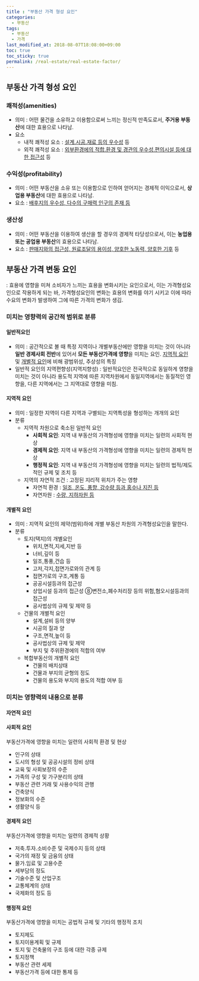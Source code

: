 ```yaml
---
title : "부동산 가격 형성 요인"
categories: 
  - 부동산
tags:
  - 부동산
  - 가격
last_modified_at: 2018-08-07T18:08:00+09:00
toc: true
toc_sticky: true
permalink: /real-estate/real-estate-factor/
---
```


부동산 가격 형성 요인
---------------------

### 쾌적성(amenities)

-   의미 : 어떤 물건을 소유하고 이용함으로써 느끼는 정신적 만족도로서, **주거용 부동산**에 대한 효용으로 나타남.
-   요소
    -   내적 쾌적성 요소 : <u>설계․시공․재료 등의 우수성</u> 등
    -   외적 쾌적성 요소 : <u>외부환경에의 적합․환경 및 경관의 우수성․편의시설 등에 대한 접근성</u> 등

### 수익성(profitability)

-   의미 : 어떤 부동산을 소유 또는 이용함으로 인하여 얻어지는 경제적 이익으로서, **상업용 부동산**에 대한 효용으로 나타남.
-   요소 : <u>배후지의 우수성, 다수의 구매력 인구의 존재 등</u>

### 생산성

-   의미 : 어떤 부동산을 이용하여 생산을 할 경우의 경제적 타당성으로서, 이는 **농업용 또는 공업용 부동산**의 효용으로 나타남.
-   요소 : <u>판매지와의 접근성, 원료조달의 용이성, 양호한 노동력, 양호한 기후</u> 등

부동산 가격 변동 요인
---------------------

: 효용에 영향을 미쳐 소비자가 느끼는 효용을 변화시키는 요인으로서, 이는 가격형성요인으로 작용하게 되는 바, 가격형성요인의 변화는 효용의 변화를 야기 시키고 이에 따라 수요의 변화가 발생하여 그에 따른 가격의 변화가 생김.

### 미치는 영향력의 공간적 범위로 분류

#### 일반적요인

-   의미 : 공간적으로 볼 때 특정 지역이나 개별부동산에만 영향을 미치는 것이 아니라 **일반 경제사회 전반**에 있어서 **모든 부동산가격에 영향**을 미치는 요인. <u>지역적 요인</u> 및 <u>개별적 요인</u>에 비해 광범위성, 추상성의 특징
-   일반적 요인의 지역편향성(지역지향성) : 일반적요인은 전국적으로 동일하게 영향을 미치는 것이 아니라 용도적 지역에 따른 지역차원에서 동일지역에서는 동질적인 영향을, 다른 지역에서는 그 지역대로 영향을 미침.

#### 지역적 요인

-   의미 : 일정한 지역이 다른 지역과 구별되는 지역특성을 형성하는 개개의 요인
-   분류
    -   지역적 차원으로 축소된 일반적 요인
        -   **사회적 요인**: 지역 내 부동산의 가격형성에 영향을 미치는 일련의 사회적 현상
        -   **경제적 요인**: 지역 내 부동산의 가격형성에 영향을 미치는 일련의 경제적 현상
        -   **행정적 요인**: 지역 내 부동산의 가격형성에 영향을 미치는 일련의 법적/제도적인 규제 및 조치 등
    -   지역의 자연적 조건 : 고정된 지리적 위치가 주는 영향
        -   자연적 환경 : <u>일조, 온도, 풍향, 강수량 등과 홍수나 지진 등</u>
        -   자연자원 : <u>수량, 지하자원 등</u>

#### 개별적 요인

-   의미 : 지역적 요인의 제약(범위)하에 개별 부동산 차원의 가격형성요인을 말한다.
-   분류
    -   토지(택지)의 개별요인
        -   위치,면적,지세,지반 등
        -   너비,깊이 등
        -   일조,통풍,건습 등
        -   고저,각지,접면가로와의 관계 등
        -   접면가로의 구조,계통 등
        -   공공시설등과의 접근성
        -   상업시설 등과의 접근성 ⑧변전소,폐수처리장 등의 위험,혐오시설등과의 접근성
        -   공사법상의 규제 및 제약 등
    -   건물의 개별적 요인
        -   설계,설비 등의 양부
        -   시공의 질과 양
        -   구조,면적,높이 등
        -   공사법상의 규제 및 제약
        -   부지 및 주위환경에의 적합의 여부
    -   복합부동산의 개별적 요인
        -   건물의 배치상태
        -   건물과 부지의 균형의 정도
        -   건물의 용도와 부지의 용도의 적합 여부 등

### 미치는 영향력의 내용으로 분류

#### 자연적 요인

#### 사회적 요인

부동산가격에 영향을 미치는 일련의 사회적 환경 및 현상

-   인구의 상태
-   도시의 형성 및 공공시설의 정비 상태
-   교육 및 사회보장의 수준
-   가족의 구성 및 가구분리의 상태
-   부동산 관련 거래 및 사용수익의 관행
-   건축양식
-   정보화의 수준
-   생활양식 등

#### 경제적 요인

부동산가격에 영향을 미치는 일련의 경제적 상황

-   저축․투자․소비수준 및 국제수지 등의 상태
-   국가의 재정 및 금융의 상태
-   물가․임료 및 고용수준
-   세부담의 정도
-   기술수준 및 산업구조
-   교통체계의 상태
-   국제화의 정도 등

#### 행정적 요인

부동산가격에 영향을 미치는 공법적 규제 및 기타의 행정적 조치

-   토지제도
-   토지이용계획 및 규제
-   토지 및 건축물의 구조 등에 대한 각종 규제
-   토지정책
-   부동산 관련 세제
-   부동산가격 등에 대한 통제 등
